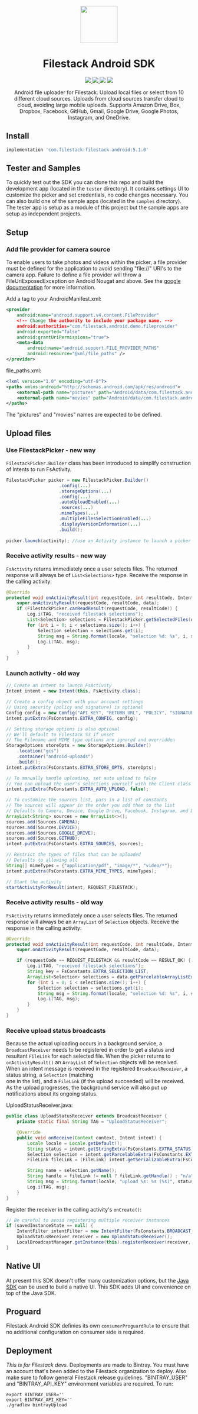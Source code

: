 <p align="center"><img src="logo.svg" align="center" width="100"/></p>
<h1 align="center">Filestack Android SDK</h1>

<p align="center">
  <a href="https://bintray.com/filestack/maven/filestack-android">
    <img src="https://img.shields.io/badge/bintray-v5.0.0--0.2.0-blue.svg?longCache=true&style=flat-square">
  </a>
  <a href="https://filestack.github.io/filestack-android/">
    <img src="https://img.shields.io/badge/ref-javadoc-795548.svg?longCache=true&style=flat-square">
  </a>
  <img src="https://img.shields.io/badge/min_sdk-19_(4.4_kitkat)-green.svg?longCache=true&style=flat-square">
  <img src="https://img.shields.io/badge/target_sdk-27_(8.1_oreo)-green.svg?longCache=true&style=flat-square">
</p>

<p align="center">
  Android file uploader for Filestack. Upload local files or select from 10
  different cloud sources. Uploads from cloud sources transfer cloud to cloud,
  avoiding large mobile uploads. Supports Amazon Drive, Box, Dropbox, Facebook,
  GitHub, Gmail, Google Drive, Google Photos, Instagram, and OneDrive.
</p>

## Install
```gradle
implementation 'com.filestack:filestack-android:5.1.0'
```

## Tester and Samples
To quickly test out the SDK you can clone this repo and build the development app (located in the `tester` directory). It contains settings UI to customize the picker and set credentials, no code changes necessary. You can also build one of the sample apps (located in the `samples` directory). The tester app is setup as a module of this project but the sample apps are setup as independent projects.

## Setup

### Add file provider for camera source
To enable users to take photos and videos within the picker, a file provider must be defined for the application to avoid sending "file://" URI's to the camera app. Failure to define a file provider will throw a FileUriExposedException
on Android Nougat and above. See the [google documentation][camera-docs] for
more information.

Add a <provider> tag to your AndroidManifest.xml:
```xml
<provider
    android:name="android.support.v4.content.FileProvider"
    <!-- Change the authority to include your package name. -->
    android:authorities="com.filestack.android.demo.fileprovider"
    android:exported="false"
    android:grantUriPermissions="true">
    <meta-data
        android:name="android.support.FILE_PROVIDER_PATHS"
        android:resource="@xml/file_paths" />
</provider>
```

file_paths.xml:
```xml
<?xml version="1.0" encoding="utf-8"?>
<paths xmlns:android="http://schemas.android.com/apk/res/android">
    <external-path name="pictures" path="Android/data/com.filestack.android.demo/files/Pictures" />
    <external-path name="movies" path="Android/data/com.filestack.android.demo/files/Movies" />
</paths>
```

The "pictures" and "movies" names are expected to be defined.

## Upload files

### Use FilestackPicker - new way
`FilestackPicker.Builder` class has been introduced to simplify construction of Intents to run FsActivity.

```java
FilestackPicker picker = new FilestackPicker.Builder()
                    .config(...)
                    .storageOptions(...)
                    .config(...)
                    .autoUploadEnabled(...)                    
                    .sources(...)
                    .mimeTypes(...)
                    .multipleFilesSelectionEnabled(...)
                    .displayVersionInformation(...)
                    .build();
                    
picker.launch(activity); //use an Activity instance to launch a picker                                                          
```

### Receive activity results - new way
`FsActivity` returns immediately once a user selects files. The returned
response will always be of `List<Selections>` type. Receive the response in
the calling activity:

```java
@Override
protected void onActivityResult(int requestCode, int resultCode, Intent data) {
    super.onActivityResult(requestCode, resultCode, data);
    if (FilestackPicker.canReadResult(requestCode, resultCode)) {
        Log.i(TAG, "received filestack selections");
        List<Selection> selections = FilestackPicker.getSelectedFiles(data);
        for (int i = 0; i < selections.size(); i++) {
            Selection selection = selections.get(i);
            String msg = String.format(locale, "selection %d: %s", i, selection.getName());
            Log.i(TAG, msg);
        }
    }    
}
```

### Launch activity - old way
```java
// Create an intent to launch FsActivity
Intent intent = new Intent(this, FsActivity.class);

// Create a config object with your account settings
// Using security (policy and signature) is optional
Config config = new Config("API_KEY", "RETURN_URL", "POLICY", "SIGNATURE");
intent.putExtra(FsConstants.EXTRA_CONFIG, config);

// Setting storage options is also optional
// We'll default to Filestack S3 if unset
// The Filename and MIME type options are ignored and overridden
StorageOptions storeOpts = new StorageOptions.Builder()
    .location("gcs")
    .container("android-uploads")
    .build();
intent.putExtra(FsConstants.EXTRA_STORE_OPTS, storeOpts);

// To manually handle uploading, set auto upload to false
// You can upload the user's selections yourself with the Client class
intent.putExtra(FsConstants.EXTRA_AUTO_UPLOAD, false);

// To customize the sources list, pass in a list of constants
// The sources will appear in the order you add them to the list
// Defaults to Camera, Device, Google Drive, Facebook, Instagram, and Dropbox
ArrayList<String> sources = new ArrayList<>();
sources.add(Sources.CAMERA);
sources.add(Sources.DEVICE);
sources.add(Sources.GOOGLE_DRIVE);
sources.add(Sources.GITHUB);
intent.putExtra(FsConstants.EXTRA_SOURCES, sources);

// Restrict the types of files that can be uploaded
// Defaults to allowing all
String[] mimeTypes = {"application/pdf", "image/*", "video/*"};
intent.putExtra(FsConstants.EXTRA_MIME_TYPES, mimeTypes);

// Start the activity
startActivityForResult(intent, REQUEST_FILESTACK);
```

### Receive activity results - old way
`FsActivity` returns immediately once a user selects files. The returned
response will always be an `ArrayList` of `Selection` objects. Receive the response in
the calling activity:

```java
@Override
protected void onActivityResult(int requestCode, int resultCode, Intent data) {
    super.onActivityResult(requestCode, resultCode, data);

    if (requestCode == REQUEST_FILESTACK && resultCode == RESULT_OK) {
        Log.i(TAG, "received filestack selections");
        String key = FsConstants.EXTRA_SELECTION_LIST;
        ArrayList<Selection> selections = data.getParcelableArrayListExtra(key);
        for (int i = 0; i < selections.size(); i++) {
            Selection selection = selections.get(i);
            String msg = String.format(locale, "selection %d: %s", i, selection.getName());
            Log.i(TAG, msg);
        }
    }
}
```

### Receive upload status broadcasts
Because the actual uploading occurs in a background service, a `BroadcastReceiver` needs to be registered in order to get a status and resultant `FileLink` for each selected file. 
When the picker returns to `onActivityResult()` an `ArrayList` of `Selection` objects will be received.
When an intent message is received in the registered `BroadcastReceiver`, a status string, a `Selection` (matching  
one in the list), and a `FileLink` (if the upload succeeded) will be received. As the upload progresses, the background service will also put up notifications about its
ongoing status.

UploadStatusReceiver.java:
```java
public class UploadStatusReceiver extends BroadcastReceiver {
    private static final String TAG = "UploadStatusReceiver";

    @Override
    public void onReceive(Context context, Intent intent) {
        Locale locale = Locale.getDefault();
        String status = intent.getStringExtra(FsConstants.EXTRA_STATUS);
        Selection selection = intent.getParcelableExtra(FsConstants.EXTRA_SELECTION);
        FileLink fileLink = (FileLink) intent.getSerializableExtra(FsConstants.EXTRA_FILE_LINK);

        String name = selection.getName();
        String handle = fileLink != null ? fileLink.getHandle() : "n/a";
        String msg = String.format(locale, "upload %s: %s (%s)", status, name, handle);
        Log.i(TAG, msg);
    }
}
```

Register the receiver in the calling activity's `onCreate()`:
```java
// Be careful to avoid registering multiple receiver instances
if (savedInstanceState == null) {
    IntentFilter intentFilter = new IntentFilter(FsConstants.BROADCAST_UPLOAD);
    UploadStatusReceiver receiver = new UploadStatusReceiver();
    LocalBroadcastManager.getInstance(this).registerReceiver(receiver, intentFilter);
}
```

## Native UI
At present this SDK doesn't offer many customization options, but the [Java
SDK][java-sdk] can be used to build a native UI. This SDK adds UI and
convenience on top of the Java SDK.

## Proguard
Filestack Android SDK definies its own `consumerProguardRule` to ensure that no additional configuration on consumer side is required.

## Deployment
_This is for Filestack devs._ Deployments are made to Bintray. You must have an account that's been added to the Filestack organization to deploy. Also make sure to follow general Filestack release guidelines. "BINTRAY_USER" and "BINTRAY_API_KEY" environment variables are required. To run:

```shell
export BINTRAY_USER=''
export BINTRAY_API_KEY=''
./gradlew bintrayUpload
```

[app-links]: https://developer.android.com/training/app-links/index.html
[bintray]: https://bintray.com/filestack/maven/filestack-android
[camera-docs]: https://developer.android.com/training/camera/photobasics.html
[java-sdk-ref]: https://filestack.github.io/filestack-java/
[java-sdk]: https://github.com/filestack/filestack-java
[webview-oauth]: https://developers.googleblog.com/2016/08/modernizing-oauth-interactions-in-native-apps.html
